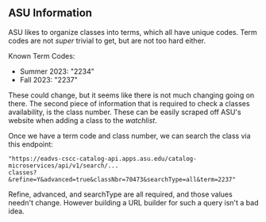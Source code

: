 ## ASU Information

ASU likes to organize classes into terms, which all have unique codes.
Term codes are not *super* trivial to get, but are not too hard either.

Known Term Codes:
* Summer 2023: "2234"
* Fall   2023: "2237"

These could change, but it seems like there is not much changing going on there.
The second piece of information that is required to check a classes availability,
is the class number. These can be easily scraped off ASU's website when adding
a class to the *watchlist*.

Once we have a term code and class number, we can search the class via this
endpoint:

```
"https://eadvs-cscc-catalog-api.apps.asu.edu/catalog-microservices/api/v1/search/...
classes?&refine=Y&advanced=true&classNbr=70473&searchType=all&term=2237"
```
Refine, advanced, and searchType are all required, and those values needn't change.
However building a URL builder for such a query isn't a bad idea.

